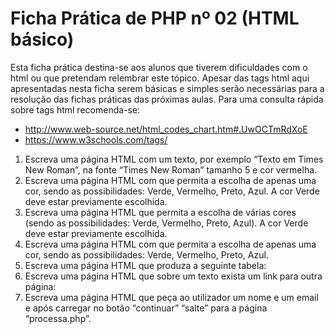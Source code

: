 # Ficha Prática de PHP nº 02 (HTML básico)

Esta ficha prática destina-se aos alunos que tiverem dificuldades com o html ou que pretendam relembrar este tópico. Apesar das tags html aqui apresentadas nesta ficha serem básicas e simples serão necessárias para a 
resolução das fichas práticas das próximas aulas.
Para uma consulta rápida sobre tags html recomenda-se:
  - http://www.web-source.net/html_codes_chart.htm#.UwOCTmRdXoE
  - https://www.w3schools.com/tags/

1. Escreva uma página HTML com um texto, por exemplo “Texto em Times New Roman”, na fonte “Times New Roman” tamanho 5 e cor vermelha.
2. Escreva uma página HTML com que permita a escolha de apenas uma cor, sendo as possibilidades: Verde, Vermelho, Preto, Azul. A cor Verde deve estar previamente escolhida.
3. Escreva uma página HTML que permita a escolha de várias cores (sendo as possibilidades: Verde, Vermelho, Preto, Azul). A cor Verde deve estar previamente escolhida.
4. Escreva uma página HTML com que permita a escolha de apenas uma cor, sendo as possibilidades: Verde, Vermelho, Preto, Azul.
5. Escreva uma página HTML que produza a seguinte tabela:
6. Escreva uma página HTML que sobre um texto exista um link para outra página:
7. Escreva uma página HTML que peça ao utilizador um nome e um email e após carregar no botão “continuar” “salte” para a página “processa.php”.
